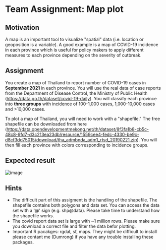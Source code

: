 # Team Assignment: Map plot
## Motivation
A map is an important tool to visualize "spatial" data (i.e. location or geoposition is a variable). A good example is a map of COVID-19 incidence in each province which is useful for policy makers to apply different measures to each province depending on the severity of outbreak.

## Assignment
You create a map of Thailand to report number of COVID-19 cases in <b>September 2021</b> in each province. You will use the real data of case reports from the Department of Disease Control, the Ministry of Public Health (https://data.go.th/dataset/covid-19-daily). You will classify each province into <b>three groups</b> with incidence of  100-1,000 cases, 1,000-10,000 cases and >10,000 cases. 

To plot a map of Thailand, you will need to work with a "shapefile." The free shapefile can be downloaded from here (https://data.opendevelopmentmekong.net/th/dataset/8f3fa1b8-cb5c-48c8-9fd7-d3c213ea23db/resource/1559cee4-fedc-4330-be9c-d8cf3dd75015/download/tha_admbnda_adm1_rtsd_20190221.zip). You will then fill each province with colors corresponding to incidence groups.

## Expected result
![image](https://user-images.githubusercontent.com/9914505/138046049-6c6b5890-2459-4a7b-898b-f972930839bb.png)

## Hints
- The difficult part of this assigment is the handling of the shapefile. The shapefile contains both polygons and data set. You can access the data set with a '@' sign (e.g. shp@data). Please take time to understand how the shapefile works.
- The covid report data set is large with ~1 million rows. Please make sure you download a correct file and filter the data befor plotting.
- Important R pacakges: rgdal, sf, maps. They might be difficult to install please contant me (Dumrong) if you have any trouble installing these packages.
